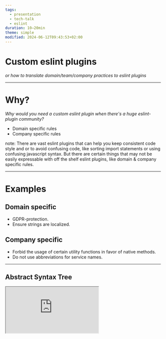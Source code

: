 ```yaml
---
tags:
  - presentation
  - tech-talk
  - eslint
duration: 10–20min
theme: simple
modified: 2024-06-12T09:43:53+02:00
---
```


# Custom eslint plugins

_or how to translate domain/team/company practices to eslint plugins_

---

# Why?

_Why would you need a custom eslint plugin when there's a huge eslint-plugin community?_
+ Domain specific rules
+ Company specific rules

note:
There are vast eslint plugins that can help you keep consistent code style and or to avoid confusing code, like sorting import statements or using confusing javascript syntax. But there are certain things that may not be easily expressable with off the shelf eslint plugins, like domain & company specific rules.

---

<!-- .slide: style="text-align: left;" -->

# Examples

## Domain specific <!-- element class="fragment" data-fragment-index="0" --> 
+ GDPR-protection.
+ Ensure strings are localized.

## Company specific <!-- element class="fragment" data-fragment-index="3" --> 
+ Forbid the usage of certain utility functions in favor of native methods.
+ Do not use abbreviations for service names.

---

## Abstract Syntax Tree

<iframe src="https://astexplorer.net/" />

---

# Demo!